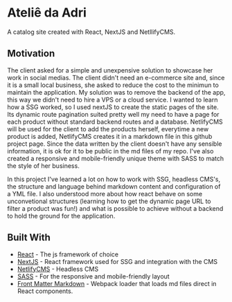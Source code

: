 # Ateliê da Adri
A catalog site created with React, NextJS and NetllifyCMS. 

## Motivation
The client asked for a simple and unexpensive solution to showcase her work in social medias. The client didn't need an e-commerce site and, since it is a small local business, she asked to reduce the cost to the minimun to maintain the application. My solution was to remove the backend of the app, this way we didn't need to hire a VPS or a cloud service. I wanted to learn how a SSG worked, so I used nextJS to create the static pages of the site. Its dynamic route pagination suited pretty well my need to have a page for each product without standard backend routes and a database. NetlifyCMS will be used for the client to add the products herself, everytime a new product is added, NetlifyCMS creates it in a markdown file in this github project page. Since the data written by the client doesn't have any sensible information, it is ok for it to be public in the md files of my repo. I've also created a responsive and mobile-friendly unique theme with SASS to match the style of her business.

In this project I've learned a lot on how to work with SSG, headless CMS's, the structure and language behind markdown content and configuration of a YML file. I also understood more about how react behave on some unconvetional structures (learning how to get the dynamic page URL to filter a product was fun!) and what is possible to achieve without a backend to hold the ground for the application. 

## Built With

* [React](https://reactjs.org/) - The js framework of choice
* [NextJS](https://nextjs.org/) - React framework used for SSG and integration with the CMS
* [NetlifyCMS](https://www.netlifycms.org/) - Headless CMS
* [SASS](https://sass-lang.com/) - For the responsive and mobile-friendly layout
* [Front Matter Markdown](https://www.npmjs.com/package/frontmatter-markdown-loader) - Webpack loader that loads md files direct in React components.
